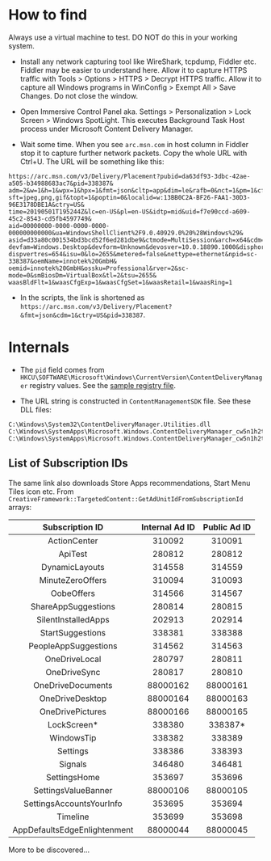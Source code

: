 # How to find

Always use a virtual machine to test. DO NOT do this in your working system.

* Install any network capturing tool like WireShark, tcpdump, Fiddler etc.
Fiddler may be easier to understand here. Allow it to capture HTTPS traffic with
Tools > Options > HTTPS > Decrypt HTTPS traffic. Allow it to capture all Windows
programs in WinConfig > Exempt All > Save Changes. Do not close the window.

* Open Immersive Control Panel aka. Settings > Personalization > Lock Screen > Windows SpotLight.
This executes Background Task Host process under Microsoft Content Delivery Manager.

* Wait some time. When you see `arc.msn.com` in host column in Fiddler
stop it to capture further network packets. Copy the whole URL with Ctrl+U.
The URL will be something like this:

```
https://arc.msn.com/v3/Delivery/Placement?pubid=da63df93-3dbc-42ae-a505-b34988683ac7&pid=338387&
adm=2&w=1&h=1&wpx=1&hpx=1&fmt=json&cltp=app&dim=le&rafb=0&nct=1&pm=1&cfmt=text,image,poly&
sft=jpeg,png,gif&topt=1&poptin=0&localid=w:13BB0C2A-BF26-FAA1-30D3-96E3178DBE1A&ctry=US&
time=20190501T195244Z&lc=en-US&pl=en-US&idtp=mid&uid=f7e90ccd-a609-45c2-8543-cd5fb4597749&
aid=00000000-0000-0000-0000-000000000000&ua=WindowsShellClient%2F9.0.40929.0%20%28Windows%29&
asid=d33a80c001534bd3bcd52f6ed281dbe9&ctmode=MultiSession&arch=x64&cdm=1&cdmver=10.0.18890.1000&
devfam=Windows.Desktop&devform=Unknown&devosver=10.0.18890.1000&disphorzres=1366&dispsize=15.8&
dispvertres=654&isu=0&lo=2655&metered=false&nettype=ethernet&npid=sc-338387&oemName=innotek%20GmbH&
oemid=innotek%20GmbH&ossku=Professional&rver=2&sc-mode=0&smBiosDm=VirtualBox&tl=2&tsu=2655&
waasBldFlt=1&waasCfgExp=1&waasCfgSet=1&waasRetail=1&waasRing=1
```

* In the scripts, the link is shortened as
`https://arc.msn.com/v3/Delivery/Placement?&fmt=json&cdm=1&ctry=US&pid=338387`.

# Internals

* The `pid` field comes from `HKCU\SOFTWARE\Microsoft\Windows\CurrentVersion\ContentDeliveryManager`
registry values. See the [sample registry file](ContentDeliveryManager.reg.ini).

* The URL string is constructed in `ContentManagementSDK` file. See these DLL files:

<!-- -->
    
    C:\Windows\System32\ContentDeliveryManager.Utilities.dll
    C:\Windows\SystemApps\Microsoft.Windows.ContentDeliveryManager_cw5n1h2txyewy\ContentDeliveryManager.Background.dll
    C:\Windows\SystemApps\Microsoft.Windows.ContentDeliveryManager_cw5n1h2txyewy\ContentManagementSDK.dll

## List of Subscription IDs

The same link also downloads Store Apps recommendations, Start Menu Tiles icon etc.
From `CreativeFramework::TargetedContent::GetAdUnitIdFromSubscriptionId` arrays:

|        Subscription ID         |  Internal Ad ID  |  Public Ad ID  |
|:------------------------------:|:----------------:|:--------------:|
|  ActionCenter                  |  310092           |  310091       |
|  ApiTest                       |  280812           |  280812       |
|  DynamicLayouts                |  314558           |  314559       |
|  MinuteZeroOffers              |  310094           |  310093       |
|  OobeOffers                    |  314566           |  314567       |
|  ShareAppSuggestions           |  280814           |  280815       |
|  SilentInstalledApps           |  202913           |  202914       |
|  StartSuggestions              |  338381           |  338388       |
|  PeopleAppSuggestions          |  314562           |  314563       |
|  OneDriveLocal                 |  280797           |  280811       |
|  OneDriveSync                  |  280817           |  280810       |
|  OneDriveDocuments             |  88000162         |  88000161     |
|  OneDriveDesktop               |  88000164         |  88000163     |
|  OneDrivePictures              |  88000166         |  88000165     |
|  LockScreen*                   |  338380           |  338387*      |
|  WindowsTip                    |  338382           |  338389       |
|  Settings                      |  338386           |  338393       |
|  Signals                       |  346480           |  346481       |
|  SettingsHome                  |  353697           |  353696       |
|  SettingsValueBanner           |  88000106         |  88000105     |
|  SettingsAccountsYourInfo      |  353695           |  353694       |
|  Timeline                      |  353699           |  353698       |
|  AppDefaultsEdgeEnlightenment  |  88000044         |  88000045     |



More to be discovered...

